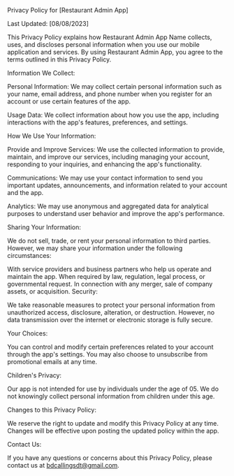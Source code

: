 Privacy Policy for [Restaurant Admin App]

Last Updated: [08/08/2023]

This Privacy Policy explains how Restaurant Admin App Name collects, uses, and discloses personal information when you use our mobile application and services. By using Restaurant Admin App, you agree to the terms outlined in this Privacy Policy.

Information We Collect:

Personal Information: We may collect certain personal information such as your name, email address, and phone number when you register for an account or use certain features of the app.

Usage Data: We collect information about how you use the app, including interactions with the app's features, preferences, and settings.

How We Use Your Information:

Provide and Improve Services: We use the collected information to provide, maintain, and improve our services, including managing your account, responding to your inquiries, and enhancing the app's functionality.

Communications: We may use your contact information to send you important updates, announcements, and information related to your account and the app.

Analytics: We may use anonymous and aggregated data for analytical purposes to understand user behavior and improve the app's performance.

Sharing Your Information:

We do not sell, trade, or rent your personal information to third parties. However, we may share your information under the following circumstances:

With service providers and business partners who help us operate and maintain the app.
When required by law, regulation, legal process, or governmental request.
In connection with any merger, sale of company assets, or acquisition.
Security:

We take reasonable measures to protect your personal information from unauthorized access, disclosure, alteration, or destruction. However, no data transmission over the internet or electronic storage is fully secure.

Your Choices:

You can control and modify certain preferences related to your account through the app's settings. You may also choose to unsubscribe from promotional emails at any time.

Children's Privacy:

Our app is not intended for use by individuals under the age of 05. We do not knowingly collect personal information from children under this age.

Changes to this Privacy Policy:

We reserve the right to update and modify this Privacy Policy at any time. Changes will be effective upon posting the updated policy within the app.

Contact Us:

If you have any questions or concerns about this Privacy Policy, please contact us at bdcallingsdt@gmail.com.
